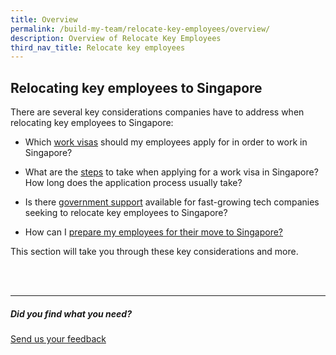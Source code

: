 ```yaml
---
title: Overview
permalink: /build-my-team/relocate-key-employees/overview/
description: Overview of Relocate Key Employees
third_nav_title: Relocate key employees
---
```

## Relocating key employees to Singapore

There are several key considerations companies have to address when relocating key employees to Singapore:

* Which [work visas](/build-my-team/relocate-key-employees/work-visas/) should my employees apply for in order to work in Singapore?

*  What are the [steps](/build-my-team/relocate-key-employees/work-visas/) to take when applying for a work visa in Singapore? How long does the application process usually take?

*  Is there [government support](/build-my-team/relocate-key-employees/programmes-relocating-employees/) available for fast-growing tech companies seeking to relocate key employees to Singapore?

* How can I [prepare my employees for their move to Singapore?](/build-my-team/relocate-key-employees/prepare-employees-for-move-to-sg/)

This section will take you through these key considerations and more.

<br><br>

<hr>

##### Did you find what you need?
[Send us your feedback](https://form.gov.sg/642693623cb98f001239be0d)